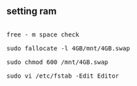 ## setting ram
<pre>

free - m space check

sudo fallocate -l 4GB/mnt/4GB.swap  

sudo chmod 600 /mnt/4GB.swap

sudo vi /etc/fstab -Edit Editor




</pre>
